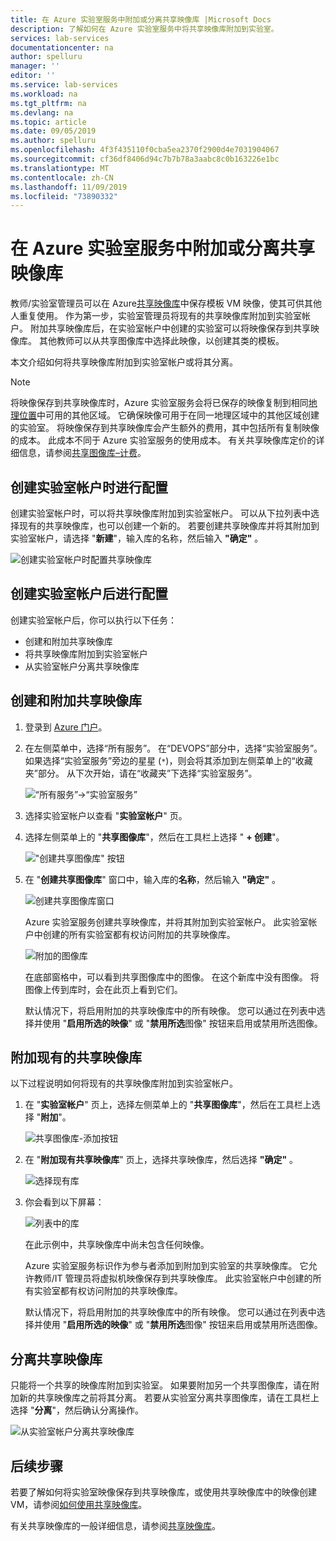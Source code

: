 ```yaml
---
title: 在 Azure 实验室服务中附加或分离共享映像库 |Microsoft Docs
description: 了解如何在 Azure 实验室服务中将共享映像库附加到实验室。
services: lab-services
documentationcenter: na
author: spelluru
manager: ''
editor: ''
ms.service: lab-services
ms.workload: na
ms.tgt_pltfrm: na
ms.devlang: na
ms.topic: article
ms.date: 09/05/2019
ms.author: spelluru
ms.openlocfilehash: 4f3f435110f0cba5ea2370f2900d4e7031904067
ms.sourcegitcommit: cf36df8406d94c7b7b78a3aabc8c0b163226e1bc
ms.translationtype: MT
ms.contentlocale: zh-CN
ms.lasthandoff: 11/09/2019
ms.locfileid: "73890332"
---
```

# <a name="attach-or-detach-a-shared-image-gallery-in-azure-lab-services"></a>在 Azure 实验室服务中附加或分离共享映像库
教师/实验室管理员可以在 Azure[共享映像库](../../virtual-machines/windows/shared-image-galleries.md)中保存模板 VM 映像，使其可供其他人重复使用。 作为第一步，实验室管理员将现有的共享映像库附加到实验室帐户。 附加共享映像库后，在实验室帐户中创建的实验室可以将映像保存到共享映像库。 其他教师可以从共享图像库中选择此映像，以创建其类的模板。 

本文介绍如何将共享映像库附加到实验室帐户或将其分离。 

> [!NOTE]
> 将映像保存到共享映像库时，Azure 实验室服务会将已保存的映像复制到相同[地理位置](https://azure.microsoft.com/global-infrastructure/geographies/)中可用的其他区域。 它确保映像可用于在同一地理区域中的其他区域创建的实验室。 将映像保存到共享映像库会产生额外的费用，其中包括所有复制映像的成本。 此成本不同于 Azure 实验室服务的使用成本。 有关共享映像库定价的详细信息，请参阅[共享图像库–计费]( https://docs.microsoft.com/azure/virtual-machines/windows/shared-image-galleries#billing)。


## <a name="configure-at-the-time-of-lab-account-creation"></a>创建实验室帐户时进行配置
创建实验室帐户时，可以将共享映像库附加到实验室帐户。 可以从下拉列表中选择现有的共享映像库，也可以创建一个新的。 若要创建共享映像库并将其附加到实验室帐户，请选择 "**新建**"，输入库的名称，然后输入 **"确定"** 。 

![创建实验室帐户时配置共享映像库](../media/how-to-use-shared-image-gallery/new-lab-account.png)

## <a name="configure-after-the-lab-account-is-created"></a>创建实验室帐户后进行配置
创建实验室帐户后，你可以执行以下任务：

- 创建和附加共享映像库
- 将共享映像库附加到实验室帐户
- 从实验室帐户分离共享映像库

## <a name="create-and-attach-a-shared-image-gallery"></a>创建和附加共享映像库
1. 登录到 [Azure 门户](https://portal.azure.com)。
2. 在左侧菜单中，选择“所有服务”。 在“DEVOPS”部分中，选择“实验室服务”。 如果选择“实验室服务”旁边的星星 (`*`)，则会将其添加到左侧菜单上的“收藏夹”部分。 从下次开始，请在“收藏夹”下选择“实验室服务”。

    ![“所有服务”->“实验室服务”](../media/tutorial-setup-lab-account/select-lab-accounts-service.png)
3. 选择实验室帐户以查看 "**实验室帐户**" 页。 
4. 选择左侧菜单上的 "**共享图像库**"，然后在工具栏上选择 " **+ 创建**"。  

    !["创建共享图像库" 按钮](../media/how-to-use-shared-image-gallery/new-shared-image-gallery-button.png)
5. 在 "**创建共享图像库**" 窗口中，输入库的**名称**，然后输入 **"确定"** 。 

    ![创建共享图像库窗口](../media/how-to-use-shared-image-gallery/create-shared-image-gallery-window.png)

    Azure 实验室服务创建共享映像库，并将其附加到实验室帐户。 此实验室帐户中创建的所有实验室都有权访问附加的共享映像库。 

    ![附加的图像库](../media/how-to-use-shared-image-gallery/image-gallery-in-list.png)

    在底部窗格中，可以看到共享图像库中的图像。 在这个新库中没有图像。 将图像上传到库时，会在此页上看到它们。     

    默认情况下，将启用附加的共享映像库中的所有映像。 您可以通过在列表中选择并使用 "**启用所选的映像**" 或 "**禁用所选**图像" 按钮来启用或禁用所选图像。

## <a name="attach-an-existing-shared-image-gallery"></a>附加现有的共享映像库
以下过程说明如何将现有的共享映像库附加到实验室帐户。 

1. 在 "**实验室帐户**" 页上，选择左侧菜单上的 "**共享图像库**"，然后在工具栏上选择 "**附加**"。 

    ![共享图像库-添加按钮](../media/how-to-use-shared-image-gallery/sig-attach-button.png)
5. 在 "**附加现有共享映像库**" 页上，选择共享映像库，然后选择 **"确定"** 。

    ![选择现有库](../media/how-to-use-shared-image-gallery/select-image-gallery.png)
6. 你会看到以下屏幕： 

    ![列表中的库](../media/how-to-use-shared-image-gallery/my-gallery-in-list.png)
    
    在此示例中，共享映像库中尚未包含任何映像。

    Azure 实验室服务标识作为参与者添加到附加到实验室的共享映像库。 它允许教师/IT 管理员将虚拟机映像保存到共享映像库。 此实验室帐户中创建的所有实验室都有权访问附加的共享映像库。 

    默认情况下，将启用附加的共享映像库中的所有映像。 您可以通过在列表中选择并使用 "**启用所选的映像**" 或 "**禁用所选**图像" 按钮来启用或禁用所选图像。 

## <a name="detach-a-shared-image-gallery"></a>分离共享映像库
只能将一个共享的映像库附加到实验室。 如果要附加另一个共享图像库，请在附加新的共享映像库之前将其分离。 若要从实验室分离共享图像库，请在工具栏上选择 "**分离**"，然后确认分离操作。 

![从实验室帐户分离共享映像库](../media/how-to-use-shared-image-gallery/detach.png)

## <a name="next-steps"></a>后续步骤
若要了解如何将实验室映像保存到共享映像库，或使用共享映像库中的映像创建 VM，请参阅[如何使用共享映像库](how-to-use-shared-image-gallery.md)。

有关共享映像库的一般详细信息，请参阅[共享映像库](../../virtual-machines/windows/shared-image-galleries.md)。
